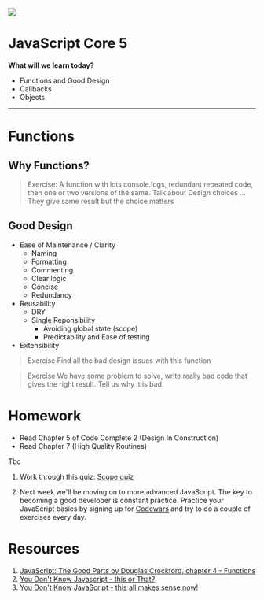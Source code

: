 ![](https://img.shields.io/badge/status-draft-darkred.svg)

# JavaScript Core 5
**What will we learn today?**
- Functions and  Good Design
- Callbacks
- Objects
---

# Functions 
## Why Functions?

> Exercise: A function with lots console.logs, redundant repeated code, then one or two versions of the same. Talk about Design choices ... They give same result but the choice matters

## Good Design
- Ease of Maintenance / Clarity
    - Naming
    - Formatting
    - Commenting
    - Clear logic
    - Concise
    - Redundancy
- Reusability
    - DRY
    - Single Reponsibility
        - Avoiding global state (scope)
        - Predictability and Ease of testing
- Extensibility

> Exercise
Find all the bad design issues with this function

> Exercise
We have some problem to solve, write really bad code that gives the right result. Tell us why it is bad.


# Homework

- Read Chapter 5 of Code Complete 2 (Design In Construction)
- Read Chapter 7 (High Quality Routines)

Tbc

1. Work through this quiz: [Scope quiz](http://madebyknight.com/javascript-scope/)

4. Next week we'll be moving on to more advanced JavaScript. The key to becoming a good developer is constant practice. Practice your JavaScript basics by signing up for [Codewars](https://www.codewars.com/) and try to do a couple of exercises every day.

# Resources
1. [JavaScript: The Good Parts by Douglas Crockford, chapter 4 - Functions](http://bdcampbell.net/javascript/book/javascript_the_good_parts.pdf)
2. [You Don't Know Javascript - this or That?](https://github.com/getify/You-Dont-Know-JS/blob/master/this%20%26%20object%20prototypes/ch1.md)
3. [You Don't Know JavaScript - this all makes sense now!](https://github.com/getify/You-Dont-Know-JS/blob/master/this%20%26%20object%20prototypes/ch2.md)


